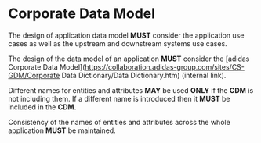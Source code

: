 # Corporate Data Model
The design of application data model **MUST** consider the application use cases as well as the upstream and downstream systems use cases.

The design of the data model of an application **MUST** consider the [adidas Corporate Data Model](https://collaboration.adidas-group.com/sites/CS-GDM/Corporate Data Dictionary/Data Dictionary.htm) (internal link).

Different names for entities and attributes **MAY** be used **ONLY** if the **CDM** is not including them. If a different name is introduced then it **MUST** be included in the **CDM**.

Consistency of the names of entities and attributes across the whole application **MUST** be maintained.

 